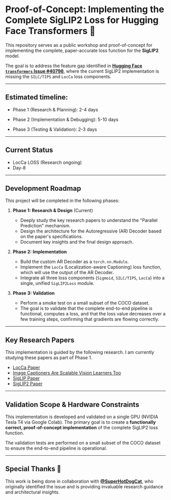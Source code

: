# Proof-of-Concept: Implementing the Complete SigLIP2 Loss for Hugging Face Transformers 🎯

This repository serves as a public workshop and proof-of-concept for implementing the complete, paper-accurate loss function for the **SigLIP2** model.

The goal is to address the feature gap identified in [**Hugging Face `transformers` Issue #40798**](https://github.com/huggingface/transformers/issues/40798), where the current SigLIP2 implementation is missing the `SILC/TIPS` and `LocCa` loss components.

---

## **Estimated timeline:**
- Phase 1 (Research & Planning): 2-4 days
 
- Phase 2 (Implementation & Debugging): 5-10 days
 
- Phase 3 (Testing & Validation): 2-3 days

---

##  Current Status

- LocCa LOSS (Research ongoing)
- Day-8
---

## Development Roadmap 

This project will be completed in the following phases:

1.  **Phase 1: Research & Design** (Current)
    * Deeply study the key research papers to understand the "Parallel Prediction" mechanism.
    * Design the architecture for the Autoregressive (AR) Decoder based on the paper's specifications.
    * Document key insights and the final design approach.

2.  **Phase 2: Implementation**
    * Build the custom AR Decoder as a `torch.nn.Module`.
    * Implement the `LocCa` (Localization-aware Captioning) loss function, which will use the output of the AR Decoder.
    * Integrate all three loss components (`Sigmoid`, `SILC/TIPS`, `LocCa`) into a single, unified `SigLIP2Loss` module.

3.  **Phase 3: Validation**
    * Perform a smoke test on a small subset of the COCO dataset.
    * The goal is to validate that the complete end-to-end pipeline is functional, computes a loss, and that the loss value decreases over a few training steps, confirming that gradients are flowing correctly.

---


## Key Research Papers

This implementation is guided by the following research. I am currently studying these papers as part of Phase 1.

* [LocCa Paper](https://proceedings.neurips.cc/paper_files/paper/2024/file/d303b4f1ef8d8274ae6b152df70f5406-Paper-Conference.pdf)
* [Image Captioners Are Scalable Vision Learners Too](https://arxiv.org/pdf/2306.07915)
* [SigLIP Paper](https://arxiv.org/abs/2303.15343)
* [SigLIP2 Paper](https://arxiv.org/abs/2502.14786)
---

## Validation Scope & Hardware Constraints

This implementation is developed and validated on a single GPU (NVIDIA Tesla T4 via Google Colab). The primary goal is to create a **functionally correct, proof-of-concept implementation** of the complete SigLIP2 loss function.

The validation tests are performed on a small subset of the COCO dataset to ensure the end-to-end pipeline is operational. 

<!-- Further scaling and performance validation on production-level hardware and full datasets will be required for complete research reproducibility. -->

---

##  Special Thanks 🤝

This work is being done in collaboration with **[@SuperHotDogCat](https://github.com/SuperHotDogCat)**, who originally identified the issue and is providing invaluable research guidance and architectural insights.
